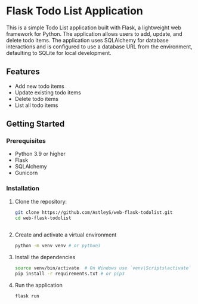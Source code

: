 # Flask Todo List Application

This is a simple Todo List application built with Flask, a lightweight web framework for Python. The application allows users to add, update, and delete todo items. The application uses SQLAlchemy for database interactions and is configured to use a database URL from the environment, defaulting to SQLite for local development.

## Features

- Add new todo items
- Update existing todo items
- Delete todo items
- List all todo items

## Getting Started

### Prerequisites

- Python 3.9 or higher
- Flask
- SQLAlchemy
- Gunicorn

### Installation

1. Clone the repository:
   ```sh
   git clone https://github.com/AstleyS/web-flask-todolist.git
   cd web-flask-todolist
  

2. Create and activate a virtual environment
   ```sh
   python -m venv venv # or python3

3. Install the dependencies
    ```sh
   source venv/bin/activate  # On Windows use `venv\Scripts\activate`
   pip install -r requirements.txt # or pip3
   
4. Run the application
    ```sh
    flask run